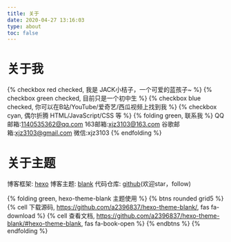```yaml
---
title: 关于
date: 2020-04-27 13:16:03
type: about
toc: false
---
```

# 关于我
{% checkbox red checked, 我是 JACK小桔子，一个可爱的蓝孩子~ %}
{% checkbox green checked, 目前只是一个初中生 %}
{% checkbox blue checked, 你可以在B站/YouTube/爱奇艺/西瓜视频上找到我 %}
{% checkbox cyan, 偶尔折腾 HTML/JavaScript/CSS 等 %}
{% folding green, 联系我 %}
QQ邮箱:1140535362@qq.com
163邮箱:xjz3103@163.com
谷歌邮箱:xjz3103@gmail.com
微信:xjz3103
{% endfolding %}

# 关于主题
博客框架: [hexo](https://hexo.io/zh-cn/)
博客主题: [blank](https://github.com/a2396837/hexo-theme-blank/)
代码仓库: [github](https://github.com/xjz3103)(欢迎star，follow)


{% folding green, hexo-theme-blank 主题使用 %}
{% btns rounded grid5 %}
{% cell 下载源码, https://github.com/a2396837/hexo-theme-blank/, fas fa-download %}
{% cell 查看文档, https://github.com/a2396837/hexo-theme-blank/#hexo-theme-blank, fas fa-book-open %}
{% endbtns %}
{% endfolding %}